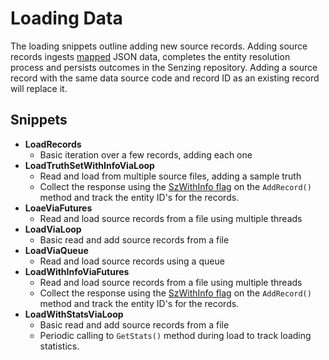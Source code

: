 # Loading Data

The loading snippets outline adding new source records. Adding source records ingests [mapped](https://senzing.zendesk.com/hc/en-us/articles/231925448-Generic-Entity-Specification-JSON-CSV-Mapping) JSON data, completes the entity resolution process and persists outcomes in the Senzing repository. Adding a source record with the same data source code and record ID as an existing record will replace it.

## Snippets

- **LoadRecords**
  - Basic iteration over a few records, adding each one
- **LoadTruthSetWithInfoViaLoop**
  - Read and load from multiple source files, adding a sample truth 
  - Collect the response using the [SzWithInfo flag](../../../README.md#with-info) on the `AddRecord()` method and track the entity ID's for the records.
- **LoaeViaFutures**
  - Read and load source records from a file using multiple threads
- **LoadViaLoop**
  - Basic read and add source records from a file
- **LoadViaQueue**
  - Read and load source records using a queue
- **LoadWithInfoViaFutures**
  - Read and load source records from a file using multiple threads
  - Collect the response using the [SzWithInfo flag](../../../README.md#with-info) on the `AddRecord()` method and track the entity ID's for the records.
- **LoadWithStatsViaLoop**
  - Basic read and add source records from a file
  - Periodic calling to `GetStats()` method during load to track loading statistics.
